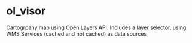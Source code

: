 # ol_visor
Cartogrpahy map using Open Layers API. Includes a layer selector, using WMS Services (cached and not cached) as data sources
